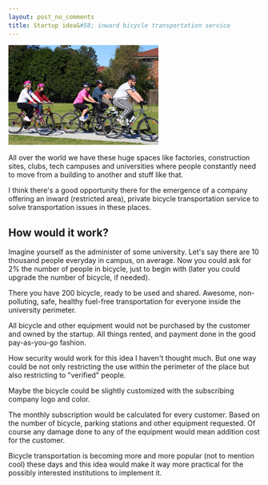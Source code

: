 ```yaml
---
layout: post_no_comments
title: Startup idea&#58; inward bicycle transportation service
---
```


<img src="/public/images/bikes.jpg" title="Bikes" alt="Bikes" width="300">

<span class="drops">A</span>ll over the world we have these huge spaces like factories, construction sites, clubs, tech campuses and universities where people constantly need to move from a building to another and stuff like that.

I think there's a good opportunity there for the emergence of a company offering an inward (restricted area), private bicycle transportation service to solve transportation issues in these places.

## How would it work?

Imagine yourself as the administer of some university. Let's say  there are 10 thousand people everyday in campus, on average. Now you could ask for 2% the number of people in bicycle, just to begin with (later you could upgrade the number of bicycle, if needed).

There you have 200 bicycle, ready to be used and shared. Awesome, non-polluting, safe, healthy fuel-free transportation for everyone inside the university perimeter.

All bicycle and other equipment would not be purchased by the customer and owned by the startup. All things rented, and payment done in the good pay-as-you-go fashion.

How security would work for this idea I haven't thought much. But one way could be not only restricting the use within the perimeter of the place but also restricting to "verified" people.

Maybe the bicycle could be slightly customized with the subscribing company logo and color.

The monthly subscription would be calculated for every customer. Based on the number of bicycle, parking stations and other equipment requested. Of course any damage done to any of the equipment would mean addition cost for the customer.

Bicycle transportation is becoming more and more popular (not to mention cool) these days and this idea would make it way more practical for the possibly interested institutions to implement it.